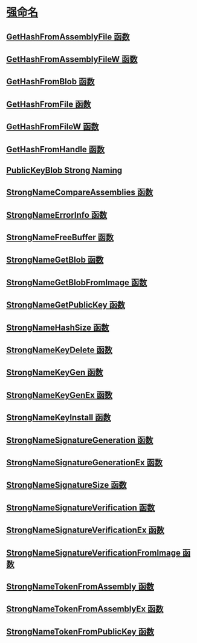 # [强命名](index.md)
## [GetHashFromAssemblyFile 函数](gethashfromassemblyfile-function.md)
## [GetHashFromAssemblyFileW 函数](gethashfromassemblyfilew-function.md)
## [GetHashFromBlob 函数](gethashfromblob-function.md)
## [GetHashFromFile 函数](gethashfromfile-function.md)
## [GetHashFromFileW 函数](gethashfromfilew-function.md)
## [GetHashFromHandle 函数](gethashfromhandle-function.md)
## [PublicKeyBlob Strong Naming](publickeyblob-structure.md)
## [StrongNameCompareAssemblies 函数](strongnamecompareassemblies-function.md)
## [StrongNameErrorInfo 函数](strongnameerrorinfo-function.md)
## [StrongNameFreeBuffer 函数](strongnamefreebuffer-function.md)
## [StrongNameGetBlob 函数](strongnamegetblob-function.md)
## [StrongNameGetBlobFromImage 函数](strongnamegetblobfromimage-function.md)
## [StrongNameGetPublicKey 函数](strongnamegetpublickey-function.md)
## [StrongNameHashSize 函数](strongnamehashsize-function.md)
## [StrongNameKeyDelete 函数](strongnamekeydelete-function.md)
## [StrongNameKeyGen 函数](strongnamekeygen-function.md)
## [StrongNameKeyGenEx 函数](strongnamekeygenex-function.md)
## [StrongNameKeyInstall 函数](strongnamekeyinstall-function.md)
## [StrongNameSignatureGeneration 函数](strongnamesignaturegeneration-function.md)
## [StrongNameSignatureGenerationEx 函数](strongnamesignaturegenerationex-function.md)
## [StrongNameSignatureSize 函数](strongnamesignaturesize-function.md)
## [StrongNameSignatureVerification 函数](strongnamesignatureverification-function.md)
## [StrongNameSignatureVerificationEx 函数](strongnamesignatureverificationex-function.md)
## [StrongNameSignatureVerificationFromImage 函数](strongnamesignatureverificationfromimage-function.md)
## [StrongNameTokenFromAssembly 函数](strongnametokenfromassembly-function.md)
## [StrongNameTokenFromAssemblyEx 函数](strongnametokenfromassemblyex-function.md)
## [StrongNameTokenFromPublicKey 函数](strongnametokenfrompublickey-function.md)
